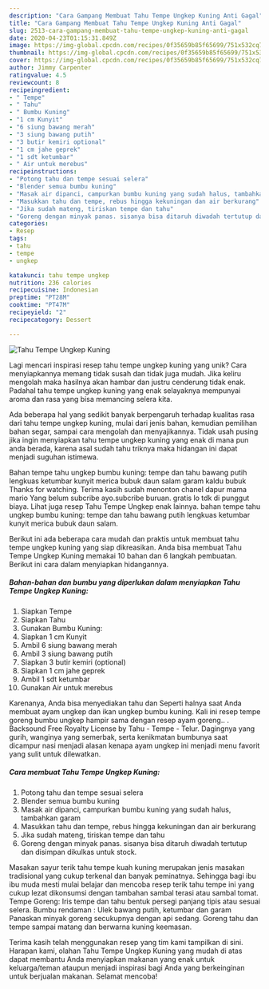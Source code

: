 ```yaml
---
description: "Cara Gampang Membuat Tahu Tempe Ungkep Kuning Anti Gagal"
title: "Cara Gampang Membuat Tahu Tempe Ungkep Kuning Anti Gagal"
slug: 2513-cara-gampang-membuat-tahu-tempe-ungkep-kuning-anti-gagal
date: 2020-04-23T01:15:31.849Z
image: https://img-global.cpcdn.com/recipes/0f35659b85f65699/751x532cq70/tahu-tempe-ungkep-kuning-foto-resep-utama.jpg
thumbnail: https://img-global.cpcdn.com/recipes/0f35659b85f65699/751x532cq70/tahu-tempe-ungkep-kuning-foto-resep-utama.jpg
cover: https://img-global.cpcdn.com/recipes/0f35659b85f65699/751x532cq70/tahu-tempe-ungkep-kuning-foto-resep-utama.jpg
author: Jimmy Carpenter
ratingvalue: 4.5
reviewcount: 8
recipeingredient:
- " Tempe"
- " Tahu"
- " Bumbu Kuning"
- "1 cm Kunyit"
- "6 siung bawang merah"
- "3 siung bawang putih"
- "3 butir kemiri optional"
- "1 cm jahe geprek"
- "1 sdt ketumbar"
- " Air untuk merebus"
recipeinstructions:
- "Potong tahu dan tempe sesuai selera"
- "Blender semua bumbu kuning"
- "Masak air dipanci, campurkan bumbu kuning yang sudah halus, tambahkan garam"
- "Masukkan tahu dan tempe, rebus hingga kekuningan dan air berkurang"
- "Jika sudah mateng, tiriskan tempe dan tahu"
- "Goreng dengan minyak panas. sisanya bisa ditaruh diwadah tertutup dan disimpan dikulkas untuk stock."
categories:
- Resep
tags:
- tahu
- tempe
- ungkep

katakunci: tahu tempe ungkep 
nutrition: 236 calories
recipecuisine: Indonesian
preptime: "PT28M"
cooktime: "PT47M"
recipeyield: "2"
recipecategory: Dessert

---
```



![Tahu Tempe Ungkep Kuning](https://img-global.cpcdn.com/recipes/0f35659b85f65699/751x532cq70/tahu-tempe-ungkep-kuning-foto-resep-utama.jpg)

Lagi mencari inspirasi resep tahu tempe ungkep kuning yang unik? Cara menyiapkannya memang tidak susah dan tidak juga mudah. Jika keliru mengolah maka hasilnya akan hambar dan justru cenderung tidak enak. Padahal tahu tempe ungkep kuning yang enak selayaknya mempunyai aroma dan rasa yang bisa memancing selera kita.

Ada beberapa hal yang sedikit banyak berpengaruh terhadap kualitas rasa dari tahu tempe ungkep kuning, mulai dari jenis bahan, kemudian pemilihan bahan segar, sampai cara mengolah dan menyajikannya. Tidak usah pusing jika ingin menyiapkan tahu tempe ungkep kuning yang enak di mana pun anda berada, karena asal sudah tahu triknya maka hidangan ini dapat menjadi suguhan istimewa.

Bahan tempe tahu ungkep bumbu kuning: tempe dan tahu bawang putih lengkuas ketumbar kunyit merica bubuk daun salam garam kaldu bubuk Thanks for watching. Terima kasih sudah menonton chanel dapur mama mario Yang belum subcribe ayo.subcribe buruan. gratis lo tdk di punggut biaya. Lihat juga resep Tahu Tempe Ungkep enak lainnya. bahan tempe tahu ungkep bumbu kuning: tempe dan tahu bawang putih lengkuas ketumbar kunyit merica bubuk daun salam.


Berikut ini ada beberapa cara mudah dan praktis untuk membuat tahu tempe ungkep kuning yang siap dikreasikan. Anda bisa membuat Tahu Tempe Ungkep Kuning memakai 10 bahan dan 6 langkah pembuatan. Berikut ini cara dalam menyiapkan hidangannya.

<!--inarticleads1-->

##### Bahan-bahan dan bumbu yang diperlukan dalam menyiapkan Tahu Tempe Ungkep Kuning:

1. Siapkan  Tempe
1. Siapkan  Tahu
1. Gunakan  Bumbu Kuning:
1. Siapkan 1 cm Kunyit
1. Ambil 6 siung bawang merah
1. Ambil 3 siung bawang putih
1. Siapkan 3 butir kemiri (optional)
1. Siapkan 1 cm jahe geprek
1. Ambil 1 sdt ketumbar
1. Gunakan  Air untuk merebus


Karenanya, Anda bisa menyediakan tahu dan Seperti halnya saat Anda membuat ayam ungkep dan ikan ungkep bumbu kuning. Kali ini resep tempe goreng bumbu ungkep hampir sama dengan resep ayam goreng.. . Backsound Free Royalty License by Tahu - Tempe - Telur. Dagingnya yang gurih, wanginya yang semerbak, serta kenikmatan bumbunya saat dicampur nasi menjadi alasan kenapa ayam ungkep ini menjadi menu favorit yang sulit untuk dilewatkan. 

<!--inarticleads2-->

##### Cara membuat Tahu Tempe Ungkep Kuning:

1. Potong tahu dan tempe sesuai selera
1. Blender semua bumbu kuning
1. Masak air dipanci, campurkan bumbu kuning yang sudah halus, tambahkan garam
1. Masukkan tahu dan tempe, rebus hingga kekuningan dan air berkurang
1. Jika sudah mateng, tiriskan tempe dan tahu
1. Goreng dengan minyak panas. sisanya bisa ditaruh diwadah tertutup dan disimpan dikulkas untuk stock.


Masakan sayur terik tahu tempe kuah kuning merupakan jenis masakan tradisional yang cukup terkenal dan banyak peminatnya. Sehingga bagi ibu ibu muda mesti mulai belajar dan mencoba resep terik tahu tempe ini yang cukup lezat dikonsumsi dengan tambahan sambal terasi atau sambal tomat. Tempe Goreng: Iris tempe dan tahu bentuk persegi panjang tipis atau sesuai selera. Bumbu rendaman : Ulek bawang putih, ketumbar dan garam Panaskan minyak goreng secukupnya dengan api sedang. Goreng tahu dan tempe sampai matang dan berwarna kuning keemasan. 

Terima kasih telah menggunakan resep yang tim kami tampilkan di sini. Harapan kami, olahan Tahu Tempe Ungkep Kuning yang mudah di atas dapat membantu Anda menyiapkan makanan yang enak untuk keluarga/teman ataupun menjadi inspirasi bagi Anda yang berkeinginan untuk berjualan makanan. Selamat mencoba!
